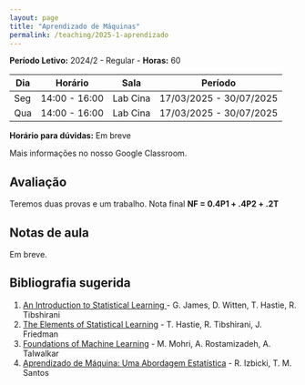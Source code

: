 ```yaml
---
layout: page
title: "Aprendizado de Máquinas"
permalink: /teaching/2025-1-aprendizado
---
```


**Período Letivo:** 2024/2 - Regular - **Horas:** 60

| Dia | Horário       | Sala      | Período                 |
| --- | ------------- | --------- | ----------------------- |
| Seg | 14:00 - 16:00 | Lab Cina  | 17/03/2025 - 30/07/2025 |
| Qua | 14:00 - 16:00 | Lab Cina  | 17/03/2025 - 30/07/2025 |

**Horário para dúvidas:** Em breve

Mais informações no nosso Google Classroom.

## Avaliação

Teremos duas provas e um trabalho.
Nota final **NF = 0.4P1 + .4P2 + .2T**


## Notas de aula

Em breve.

## Bibliografia sugerida

1. [An Introduction to Statistical Learning ](https://www.statlearning.com/) - G. James, D. Witten, T. Hastie, R. Tibshirani
2. [The Elements of Statistical Learning](https://link.springer.com/book/10.1007/978-0-387-84858-7) - T. Hastie, R. Tibshirani, J. Friedman
3. [Foundations of Machine Learning](https://cs.nyu.edu/~mohri/mlbook/) - M. Mohri, A. Rostamizadeh, A. Talwalkar
4. [Aprendizado de Máquina: Uma Abordagem Estatística](https://rafaelizbicki.com/ame/) - R. Izbicki, T. M. Santos
